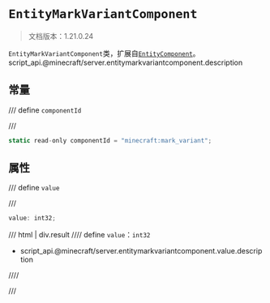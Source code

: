 # `EntityMarkVariantComponent`

> 文档版本：1.21.0.24

`EntityMarkVariantComponent`类，扩展自[`EntityComponent`](./entitycomponent.md)。script_api.@minecraft/server.entitymarkvariantcomponent.description

## 常量

/// define
`componentId`


///

```js
static read-only componentId = "minecraft:mark_variant";
```


## 属性

/// define
`value`


///

```js
value: int32;
```

/// html | div.result
//// define
`value`：`int32`

- script_api.@minecraft/server.entitymarkvariantcomponent.value.description


////

///


